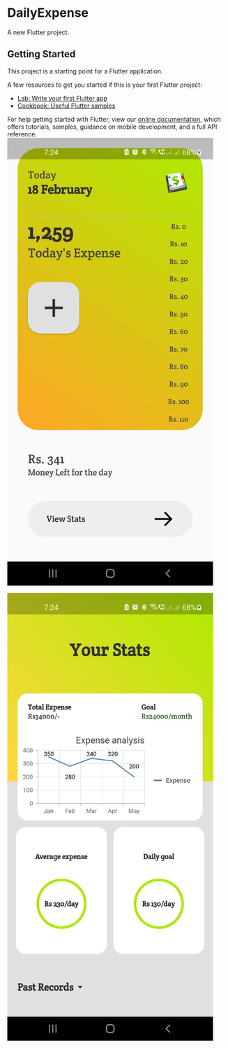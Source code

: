 # DailyExpense

A new Flutter project.

## Getting Started

This project is a starting point for a Flutter application.

A few resources to get you started if this is your first Flutter project:

- [Lab: Write your first Flutter app](https://flutter.dev/docs/get-started/codelab)
- [Cookbook: Useful Flutter samples](https://flutter.dev/docs/cookbook)

For help getting started with Flutter, view our
[online documentation](https://flutter.dev/docs), which offers tutorials,
samples, guidance on mobile development, and a full API reference.
![alt_text](https://github.com/NextIshwar/DailyExpense/blob/master/DailyExpense/home_screen.jpeg)

![alt_text](https://github.com/NextIshwar/DailyExpense/blob/master/DailyExpense/expense_screen.jpeg)


